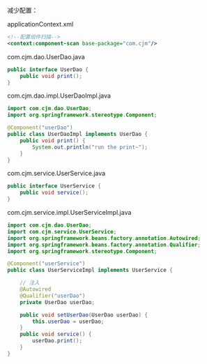 减少配置：

applicationContext.xml

```xml
<!--配置组件扫描-->
<context:component-scan base-package="com.cjm"/>
```

com.cjm.dao.UserDao.java

```java
public interface UserDao {
    public void print();
}
```

com.cjm.dao.impl.UserDaoImpl.java

```java
import com.cjm.dao.UserDao;
import org.springframework.stereotype.Component;

@Component("userDao")
public class UserDaoImpl implements UserDao {
    public void print() {
        System.out.println("run the print~");
    }
}
```

com.cjm.service.UserService.java

```java
public interface UserService {
    public void service();
}
```

com.cjm.service.impl.UserServiceImpl.java

```java
import com.cjm.dao.UserDao;
import com.cjm.service.UserService;
import org.springframework.beans.factory.annotation.Autowired;
import org.springframework.beans.factory.annotation.Qualifier;
import org.springframework.stereotype.Component;

@Component("userService")
public class UserServiceImpl implements UserService {

    // 注入
    @Autowired
    @Qualifier("userDao")
    private UserDao userDao;

    public void setUserDao(UserDao userDao) {
        this.userDao = userDao;
    }
    public void service() {
        userDao.print();
    }
}
```